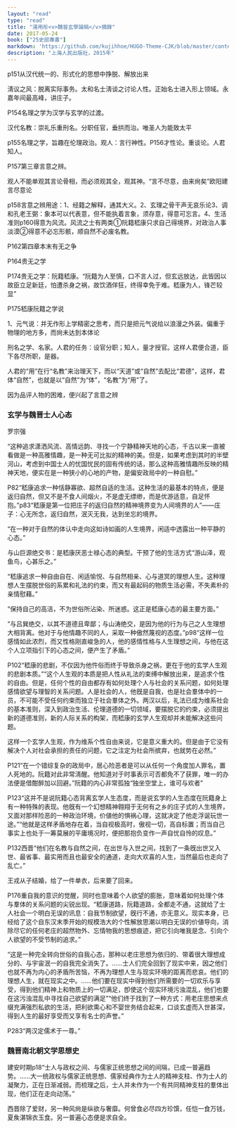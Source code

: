 ```yaml
---
layout: "read"
type: "read"
title: "湯用彤<v>魏晉玄學論稿</v>摘錄"
date: 2017-05-24
book: ["25史部專書"]
markdown: 'https://github.com/kujihhoe/HUGO-Theme-CJK/blob/master/content/read/25-史部專書/100-魏晉玄學論稿.md'
description: "上海人民出版社，2015年"
---
```


p151从汉代统一的、形式化的思想中挣脱、解放出来

淸议之风：脱离实际事务。太和名士淸谈之讨论人性。正始名士进入形上领域。永嘉年间最高峰，讲庄子。

P154名理之学为汉学与玄学的过渡。

汉代名教：崇礼乐重刑名。分职任官，垂拱而治。唯圣人为能致太平

p155名理之学，旨趣在伦理政治。观人：言行神性。P156才性论。重谈论。人君知人。

P157第三章言意之辨。

观人不能单观其言论骨相，而必须观其全，观其神。“言不尽意，由来尙矣”<n>欧阳建<v>言尽意论</v></n>

p158言意之辨用途：1、经籍之解释，通其大义。2、玄理之骨干<v>声无哀乐论</v>3、调和孔老王弼：象本可以代表意，但不能执着言象，须存意，得意可忘言。4、生活准则p160得意为风流。风流之士有两类①阮籍嵇康只求自己得境界，对政治人事淡漠②得意不必忘形骸，顺自然不必废名教。

P162第四章本末有无之争

P164贵无之学

P174贵无之学：阮籍嵇康。“阮籍为人至慎，口不言人过，但玄远放达，此皆因以故臣立足新廷，怕遭杀身之祸，故饮酒佯狂，终得幸免于难。嵇康为人，锋芒较显”

P175嵇康阮籍之学说

1、元气说：并无作形上学精密之思考，而只是把元气说给以浪漫之外装。偏重于物理的地方多，而尙未达到本体论





刑名之学、名家。人君的任务：设官分职；知人，量才授官。这样人君便合道，臣下各尽所职，是器。

人君的“用”在行“名教”来治理天下，而以“天道”或“自然”去配比“君德”，这样，君体“自然”，也就是以“自然”为“体”，“名教”为“用”了。

因为品评人物的困难，便兴起了言意之辨







### <v>玄学与魏晋士人心态</v>



罗宗强

“这种追求潇洒风流、高情远韵、寻找一个宁静精神天地的心态，千古以来一直被看做是一种高雅情趣，是一种无可比拟的精神的美。但是，如果考虑到其时的半壁河山，考虑到中国士人的忧国忧民的固有传统的话，那么这种高雅情趣所反映的精神天地，便实在是一种狭小的心地的产物，是偏安政局中的一种自慰。”

P82“嵇康追求一种恬静寡欲、超然自适的生活。这种生活的最基本的特点，便是返归自然，但又不是不食人间烟火，不是虚无缥缈，而是优游适意，自足怀抱。”p83“嵇康是第一位把庄子的返归自然的精神境界变为人间境界的人”——庄子：心无所念，返归自然，泯灭无我，达到坐忘的境界。

“在一种对于自然的体认中走向这如诗如画的人生境界，闲适中透露出一种平静的心态。”

<v>与山巨源绝交书</v>：是嵇康厌恶士禄心态的典型。干预了他的生活方式“游山泽，观鱼鸟，心甚乐之。”

“嵇康追求一种自由自在、闲适愉悦、与自然相亲、心与道冥的理想人生。这种理想人生摆脱世俗的系累和礼法的约束，而又有最起码的物质生活必需，不失素朴的亲情慰藉。”

“保持自己的高洁，不为世俗所沾染、所迷惑。这正是嵇康心态的最主要方面。”

“与吕巽绝交，以其不道德且卑鄙；与山涛绝交，是因为他的行为与己之人生理想大相背离。他对于与他情趣不同的人，采取一种傲然蔑视的态度。”p98“这样一位感情如此浓烈，而又性格刚直峻急的人，他的感情性格与人生理想之间，与他在这个人立项指引下的心态之间，便产生了矛盾。”

P102“嵇康的悲剧，不仅因为他忤俗而终于导致杀身之祸，更在于他的玄学人生观的悲剧本质。”“这个人生观的本质是把人性从礼法的束缚中解放出来，是追求个性的自由。但是，任何个性的自由都存有如何处理个人与社会的关系问题，如何处理感情欲望与理智的关系问题。人是社会的人，他旣是自我，也是社会羣体中的一员，不可能不受任何约束而独立于社会羣体之外。两汉以后，礼法已成为维系社会的基本准则，深入到政治生活、伦理道德的一切领域，要摆脱它的约束，必须提出新的道德准则，新的人际关系的构架，而嵇康的玄学人生观却并未能解决这些问题。

这样一个玄学人生观，作为维系个性自由来说，它是意义重大的。但是由于它没有解决个人对社会承担的责任的问题，它之注定为社会所摈弃，也就势在必然。”

P121“在一个错综复杂的政局中，居心险恶者是可以从任何一个角度加人罪名，置人死地的。阮籍对此非常淸醒。他知道对于时事表示可否都免不了获罪，唯一的办法便是借酣醉加以回避。”阮籍的内心非常孤独“独坐空堂上，谁可与欢者”

P123“这并不是说阮籍心态背离玄学人生态度，而是说玄学的人生态度在阮籍身上有一种特殊的表现。他旣有一个幻想精神翱翔于无何有之乡的庄子式的人生境界，又面对那样险恶的一种政治环境，价値他的惧祸心理，这就决定了他走浮诞玩世一途。”“他就是这样矛盾地存在着，当自视极高时，傲视一切，高自标置；而当自己事实上也处于一筹莫展的平庸境况时，便把那抱负变作一声自忧自怜的叹息。”

P132西晋“他们在名教与自然之间，在出世与入世之间，找到了一条旣出世又入世、最省事、最实用而且也最安全的通道，走向大欢喜的人生，当然最后也走向了乱亡。”

王戎从子结婚，给了一件单衣，后来要了回来。

P176重自我的意识的觉醒，同时也意味着个人欲望的膨胀，意味着如何处理个体与羣体的关系问题的尖锐出现。“嵇康道路，阮籍道路，全都走不通，这就给了士人社会一个明白无误的讯息：自我节制欲望，旣行不通，亦无意义。现实本身，已经给了这个自东汉末季开始的规模浩大的个性解放思潮以明白无误的价値导向，消除尽它的任何老庄的超然物外、忘情物我的思想痕迹，把它引向唯我是念、引向个人欲望的不受节制的追求。”

“这是一种完全转向世俗的自我心态，那种以老庄思想为依归的、带着很大理想成分的、与宇宙泯一的自我完全消失了。……士人们完全回到了现实中来，因之他们也就不再为内心的矛盾所苦恼，不再为理想人生与现实环境的距离而悲哀。他们的理想人生，就在现实之中。……他们要在现实中得到他们所需要的一切欢乐与享受，得到他们精神上和物质上的一切满足，卽使这个现实环境污浊混乱，他们也要在这污浊混乱中寻找自己欲望的满足”“他们终于找到了一种方式：用老庄思想来点缀充满强烈私欲的生活，把利欲熏心和不婴世务结合起来，口谈玄虚而入世甚深，得到人生的最好享受而又享有名士的声誉。”

P283“两汉定儒术于一尊。”



### 魏晋南北朝文学思想史

建安时期p18“士人与政权之间、与儒家正统思想之间的间隔，已成一普遍趋势。……大一统政权与儒家正统思想、儒家经典作为士人的精神支柱、作为士人的凝聚力，正在日渐减弱。而梳理之后，士人并未作为一个有共同精神支柱的羣体出现，他们正在走向动荡。”

西晋除了爱财，另一种风尙是纵欲与奢靡。何曾食必尽四方珍馔，任恺一食万钱，夏矦湛锦衣玉食。另一普遍心态便是求自全。
